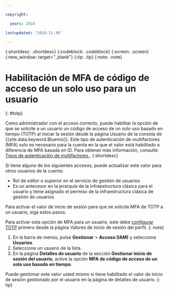 ```yaml
---

copyright:

  years: 2018

lastupdated: "2018-11-30"

---
```


{:shortdesc: .shortdesc}
{:codeblock: .codeblock}
{:screen: .screen}
{:new_window: target="_blank"}
{:tip: .tip}
{:note: .note}

# Habilitación de MFA de código de acceso de un solo uso para un usuario
{: #totp}

Como administrador con el acceso correcto, puede habilitar la opción de que se solicite a un usuario un código de acceso de un solo uso basado en tiempo (TOTP) al iniciar la sesión desde la página Usuario de la consola de {{site.data.keyword.Bluemix}}. Este tipo de autenticación de multifactores (MFA) solo es necesario para la cuenta en la que el valor está habilitado a diferencia de MFA basada en ID. Para obtener más información, consulte [Tipos de autenticación de multifactores.](/docs/iam/mfatypes.html#types).
{:shortdesc}

Si tiene alguno de los siguientes accesos, puede actualizar este valor para otros usuarios de la cuenta:

* Rol de editor o superior en el servicio de gestión de usuarios
* Es un antecesor en la jerarquía de la infraestructura clásica para el usuario y tiene asignado el permiso de la infraestructura clásica de gestión de usuarios

Para activar el valor de inicio de sesión para que se solicite MFA de TOTP a un usuario, siga estos pasos.

Para activar esta opción de MFA para un usuario, este debe [configurar TOTP](/docs/account/login_settings.html#MFA) primero desde la página Valores de inicio de sesión del perfil.
{: note}

1. En la barra de menús, pulse **Gestionar** &gt; **Acceso (IAM)** y seleccione **Usuarios**.
2. Seleccione un usuario de la lista.
3. En la página **Detalles de usuario** de la sección **Gestionar inicio de sesión del usuario**, active la opción **MFA de código de acceso de un solo uso basado en tiempo**.

Puede gestionar este valor usted mismo si tiene habilitado el valor de inicio de sesión gestionado por el usuario en la página de detalles de usuario.
{: tip}
